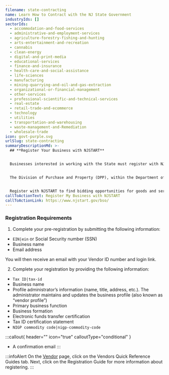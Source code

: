 ```yaml
---
filename: state-contracting
name: Learn How to Contract with the NJ State Government
industryIds: []
sectorIds:
  - accommodation-and-food-services
  - administrative-and-employment-services
  - agriculture-forestry-fishing-and-hunting
  - arts-entertainment-and-recreation
  - cannabis
  - clean-energy
  - digital-and-print-media
  - educational-services
  - finance-and-insurance
  - health-care-and-social-assistance
  - life-sciences
  - manufacturing
  - mining-quarrying-and-oil-and-gas-extraction
  - organizational-or-financial-management
  - other-services
  - professional-scientific-and-technical-services
  - real-estate
  - retail-trade-and-ecommerce
  - technology
  - utilities
  - transportation-and-warehousing
  - waste-management-and-Remediation
  - wholesale-trade
icon: govt-purple.svg
urlSlug: state-contracting
summaryDescriptionMd: >-
  ## **Register Your Business with NJSTART**


  Businesses interested in working with the State must register with NJ State of the Art Requisition Technology (NJSTART). Registering provides you with the latest information about contracting opportunities and helps you track the status of your contracts.


  The Division of Purchase and Property (DPP), within the Department of the Treasury, serves as the State's central procurement agency for goods and services contracts. These goods and services can include office supplies, electronic equipment, vehicles, etc.


  Register with NJSTART to find bidding opportunities for goods and services through the DPP.
callToActionText: Register My Business with NJSTART
callToActionLink: https://www.njstart.gov/bso/
---
```


### Registration Requirements

1. Complete your pre-registration by submitting the following information:

- `EIN|ein` or Social Security number (SSN)
- Business name
- Email address

You will then receive an email with your Vendor ID number and login link.

2. Complete your registration by providing the following information:

- `Tax ID|tax-id`
- Business name
- Profile administrator’s information (name, title, address, etc.). The administrator maintains and updates the business profile (also known as “vendor profile”)
- Primary business function
- Business formation
- Electronic funds transfer certification
- Tax ID certification statement
- `NIGP commodity code|nigp-commodity-code`

:::callout{ header="" icon="true" calloutType="conditional" }

- A confirmation email
  :::

:::infoAlert
On the [Vendor](https://www.nj.gov/treasury/purchase/vendor.shtml) page, click on the Vendors Quick Reference Guides tab. Next, click on the Registration Guide for more information about registering.
:::
